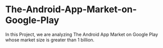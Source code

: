 # The-Android-App-Market-on-Google-Play
In this Project, we are analyzing The Android App Market on Google Play whose market size is greater than 1 billion.
